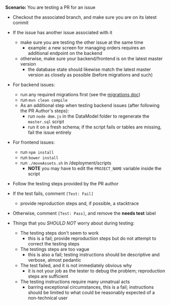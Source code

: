 **Scenario:** You are testing a PR for an issue

- Checkout the associated branch, and make sure you are on its latest commit
- If the issue has another issue associated with it
  - make sure you are testing the other issue at the same time
    - example: a new screen for managing orders requires an additional endpoint on the backend
  - otherwise, make sure your backend/frontend is on the latest master version
    - the database state should likewise match the latest master version as closely as possible (before migrations and such)


- For backend issues:
  - run any required migrations first (see the [migrations doc]((../process/Migration.md)))
  - run `mvn clean compile`
  - As an additional step when testing backend issues (after following the PR Author's steps):
    - run `node dmm.js` in the DataModel folder to regenerate the `master.sql` script
    - run it on a fresh schema; if the script fails or tables are missing, fail the issue entirely


- For frontend issues:
  - run `npm install`
  - run `bower install`
  - run `./moveAssets.sh` in /deployment/scripts
    - **NOTE** you may have to edit the `PROJECT_NAME` variable inside the script

- Follow the testing steps provided by the PR author

- If the test fails, comment `[Test: Fail]`
  - provide reproduction steps and, if possible, a stacktrace
- Otherwise, comment `[Test: Pass]`, and remove the **needs test** label

- Things that you *SHOULD NOT* worry about during testing:
  - The testing steps don't seem to work
    - this is a fail; provide reproduction steps but do not attempt to correct the testing steps
  - The testings steps are too vague
    - this is also a fail; testing instructions should be descriptive and verbose, almost pedantic
  - The test failed, and it is not immediately obvious why
    - it is not your job as the tester to debug the problem; reproduction steps are sufficient
  - The testing instructions require many unnatrual acts
    - barring exceptional circumstances, this is a fail; instructions should be limited to what could be reasonably expected of a non-technical user
